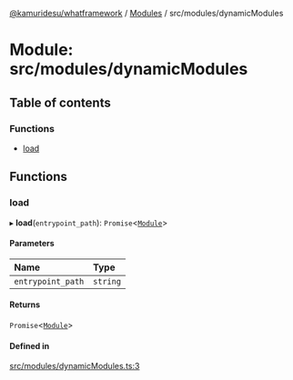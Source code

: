[@kamuridesu/whatframework](../README.md) / [Modules](../modules.md) / src/modules/dynamicModules

# Module: src/modules/dynamicModules

## Table of contents

### Functions

- [load](src_modules_dynamicModules.md#load)

## Functions

### load

▸ **load**(`entrypoint_path`): `Promise`<[`Module`](../interfaces/src__types_bot.Module.md)\>

#### Parameters

| Name | Type |
| :------ | :------ |
| `entrypoint_path` | `string` |

#### Returns

`Promise`<[`Module`](../interfaces/src__types_bot.Module.md)\>

#### Defined in

[src/modules/dynamicModules.ts:3](https://github.com/kamuridesu/WhatFramework/blob/9b80f30/src/modules/dynamicModules.ts#L3)
